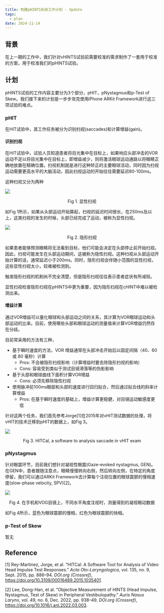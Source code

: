 ```yaml
---
title: 构建pHINTS系统工作计划 - Update
tags:
  - plan
date: 2024-11-14
---
```

## 背景

在上一期的工作中，我们针对vHINTS试验前需要校准的需求制作了一套用于校准的方案，用于校准我们的pHINTS试验。

## 计划

pHINTS试验的工作内容主要分为3个部分，pHIT，pNystagmus和p-Test of Skew。我们接下来的计划是一步步攻克使用iPhone ARKit Framework进行这三项试验的难点。

### pHIT

在HIT试验中，其工作任务被分为识别扫视(saccades)和计算增益(gain)。

#### 识别扫视

在HIT试验中，试验人员知道患者将目光集中在目标上，如果响应头部冲击的VOR运动不足以将目光集中在目标上，即增益减少，则将激活眼球运动通路以将眼睛正确地放置在精确位置。扫视机制就是进行这种矫正的主要眼球活动，同时因为扫视运动需要更高水平的大脑活动，因此扫视运动的开始往往需要延迟80-100ms。

这种扫视又分为两种

![](research_career/MSc_FYP/attachments/Pasted%20image%2020241114103632.png)
<center>Fig 1. 显性扫视</center>

如Fig 1所示，如果从头部运动开始算起，扫视的延迟时间很长，在250ms及以上，这类扫视的发生的时候，头部已经完成了运动，被称为显性扫视。

![](research_career/MSc_FYP/attachments/Pasted%20image%2020241114103921.png)
<center>Fig 2. 隐形扫视</center>

如果患者能够预测眼睛将无法看到目标，他们可能会决定在头部停止前开始扫视。因此，扫视可能发生在头部运动期间，这被称为隐性扫视。这种扫视从头部运动开始计算的话，通常延迟小于200ms。同时，隐形扫视会伴随小范围的显性扫视，这些显性扫视太小，较难被检测到。

触发隐形扫视的机制尚不完全清楚，但是隐形扫视往往表示患者症状有所减轻。

显性扫视检查隐形扫视在pHINTS中更为重要，因为隐形扫视在cHINT中难以被检测出来。

#### 增益计算

通过VOR增益可以量化眼球和头部运动之间的关系，其计算为VOR眼球运动和头部运动的比率。目前，使用哪些头部和眼球运动的测量值来计算VOR增益仍然存在分歧。

目前常采用的方法有三种，

* 基于瞬时速度的方法，VOR 增益通常在头部冲击开始后以固定间隔（40、60 或 80 毫秒）计算
	* Pros: 不会被隐形扫视影响（计算增益时要去除隐形扫视的影响）
	* Cons: 容易受到类似于测试目镜滑落等的伪影影响
* 基于头部和眼球曲线下面积计算VOR增益
	* Cons: 必须先移除隐性扫视
* 使用脉冲前100ms眼部和头部的速度进行回归拟合，然后通过拟合线的斜率计算增益
	* Pros: 在基于瞬时速度的基础上，增益计算更稳健，对目镜运动敏感度更低


针对这两个任务，我们首先参考Jorge[1]在2015年对vHIT测试数据的处理，将vHIT的技术迁移到pHIT的数据上，如Fig 3。

![](research_career/MSc_FYP/attachments/7a24a52ac4cecf113ee8328a7d624b4c.png)
<center>Fig 3. HITCal, a software to analysis saccade in vHIT exam</center>


### pNystagmus

针对眼震环节，目前我们想针对凝视性眼震(Gaze-evoked nystagmus, GEN)。在GEN中，患者跟随注意点，眼睛慢慢转向右侧，然后转向左侧，在特定的角度停留，我们可以通过ARKit Framework去计算每个注视位置的眼球震颤的慢相速度(slow-phase velocity, SPV)[2]。

![](research_career/MSc_FYP/attachments/Pasted%20image%2020241114153125.png)
<center>Fig 4. 在手机和VOG目镜上，不同水平角度注视时，测量得到的凝视眼动数据</center>

如Fig 4所示，蓝色为眼球震颤的慢相，红色为眼球震颤的快相。

### p-Test of Skew

暂无

## Reference

[1] Rey-Martinez, Jorge, et al. “HITCal: A Software Tool for Analysis of Video Head Impulse Test Responses.” _Acta Oto-Laryngologica_, vol. 135, no. 9, Sept. 2015, pp. 886–94. _DOI.org (Crossref)_, https://doi.org/10.3109/00016489.2015.1035401.

[2] Lee, Dong-Han, et al. “Objective Measurement of HINTS (Head Impulse, Nystagmus, Test of Skew) in Peripheral Vestibulopathy.” _Auris Nasus Larynx_, vol. 49, no. 6, Dec. 2022, pp. 938–49. _DOI.org (Crossref)_, https://doi.org/10.1016/j.anl.2022.03.003.